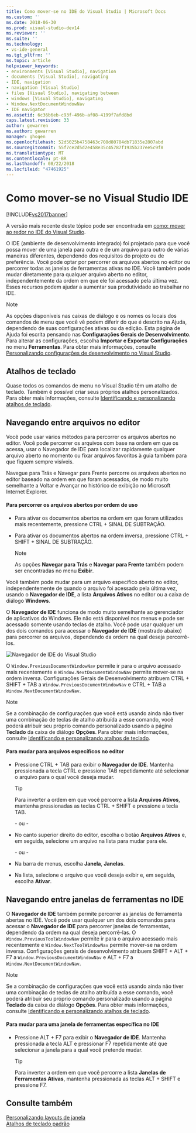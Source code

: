 ```yaml
---
title: Como mover-se no IDE do Visual Studio | Microsoft Docs
ms.custom: ''
ms.date: 2018-06-30
ms.prod: visual-studio-dev14
ms.reviewer: ''
ms.suite: ''
ms.technology:
- vs-ide-general
ms.tgt_pltfrm: ''
ms.topic: article
helpviewer_keywords:
- environments [Visual Studio], navigation
- documents [Visual Studio], navigating
- IDE, navigation
- navigation [Visual Studio]
- files [Visual Studio], navigating between
- windows [Visual Studio], navigating
- Window.NextDocumentWindowNav
- IDE navigator
ms.assetid: 6c36b6eb-c93f-496b-af08-4199f7afd8bd
caps.latest.revision: 33
author: gewarren
ms.author: gewarren
manager: ghogen
ms.openlocfilehash: 52d5025b4758463c708d80784db71835e2807abd
ms.sourcegitcommit: 55f7ce2d5d2e458e35c45787f1935b237ee5c9f8
ms.translationtype: MT
ms.contentlocale: pt-BR
ms.lasthandoff: 08/22/2018
ms.locfileid: "47461925"
---
```

# <a name="how-to-move-around-in-the-visual-studio-ide"></a>Como mover-se no Visual Studio IDE
[!INCLUDE[vs2017banner](../includes/vs2017banner.md)]

A versão mais recente deste tópico pode ser encontrada em [como: mover ao redor no IDE do Visual Studio](https://docs.microsoft.com/visualstudio/ide/how-to-move-around-in-the-visual-studio-ide).  
  
O IDE (ambiente de desenvolvimento integrado) foi projetado para que você possa mover de uma janela para outra e de um arquivo para outro de várias maneiras diferentes, dependendo dos requisitos do projeto ou de preferência. Você pode optar por percorrer os arquivos abertos no editor ou percorrer todas as janelas de ferramentas ativas no IDE. Você também pode mudar diretamente para qualquer arquivo aberto no editor, independentemente da ordem em que ele foi acessado pela última vez. Esses recursos podem ajudar a aumentar sua produtividade ao trabalhar no IDE.  
  
> [!NOTE]
>  As opções disponíveis nas caixas de diálogo e os nomes os locais dos comandos de menu que você vê podem diferir do que é descrito na Ajuda, dependendo de suas configurações ativas ou da edição. Esta página de Ajuda foi escrita pensando nas **Configurações Gerais de Desenvolvimento**. Para alterar as configurações, escolha **Importar e Exportar Configurações** no menu **Ferramentas**. Para obter mais informações, consulte [Personalizando configurações de desenvolvimento no Visual Studio](http://msdn.microsoft.com/en-us/22c4debb-4e31-47a8-8f19-16f328d7dcd3).  
  
## <a name="keyboard-shortcuts"></a>Atalhos de teclado  
 Quase todos os comandos de menu no Visual Studio têm um atalho de teclado. Também é possível criar seus próprios atalhos personalizados. Para obter mais informações, consulte [Identificando e personalizando atalhos de teclado](../ide/identifying-and-customizing-keyboard-shortcuts-in-visual-studio.md).  
  
## <a name="navigating-among-files-in-the-editor"></a>Navegando entre arquivos no editor  
 Você pode usar vários métodos para percorrer os arquivos abertos no editor. Você pode percorrer os arquivos com base na ordem em que os acessa, usar o Navegador de IDE para localizar rapidamente qualquer arquivo aberto no momento ou fixar arquivos favoritos à guia também para que fiquem sempre visíveis.  
  
 Navegue para Trás e Navegar para Frente percorre os arquivos abertos no editor baseado na ordem em que foram acessados, de modo muito semelhante a Voltar e Avançar no histórico de exibição no Microsoft Internet Explorer.  
  
#### <a name="to-move-through-open-files-in-order-of-use"></a>Para percorrer os arquivos abertos por ordem de uso  
  
-   Para ativar os documentos abertos na ordem em que foram utilizados mais recentemente, pressione CTRL + SINAL DE SUBTRAÇÃO.  
  
-   Para ativar os documentos abertos na ordem inversa, pressione CTRL + SHIFT + SINAL DE SUBTRAÇÃO.  
  
    > [!NOTE]
    >  As opções **Navegar para Trás** e **Navegar para Frente** também podem ser encontradas no menu **Exibir**.  
  
 Você também pode mudar para um arquivo específico aberto no editor, independentemente de quando o arquivo foi acessado pela última vez, usando o **Navegador de IDE**, a lista **Arquivos Ativos** no editor ou a caixa de diálogo **Windows**.  
  
 O **Navegador de IDE** funciona de modo muito semelhante ao gerenciador de aplicativos do Windows. Ele não está disponível nos menus e pode ser acessado somente usando teclas de atalho. Você pode usar qualquer um dos dois comandos para acessar o **Navegador de IDE** (mostrado abaixo) para percorrer os arquivos, dependendo da ordem na qual deseja percorrê-los.  
  
 ![Navegador de IDE do Visual Studio](../ide/media/vs2015-ide-navigator.png "VS2015_IDE_Navigator")  
  
 O `Window.PreviousDocumentWindowNav` permite ir para o arquivo acessado mais recentemente e `Window.NextDocumentWindowNav` permite mover-se na ordem inversa. Configurações Gerais de Desenvolvimento atribuem CTRL + SHIFT + TAB a `Window.PreviousDocumentWindowNav` e CTRL + TAB a `Window.NextDocumentWindowNav`.  
  
> [!NOTE]
>  Se a combinação de configurações que você está usando ainda não tiver uma combinação de teclas de atalho atribuída a esse comando, você poderá atribuir seu próprio comando personalizado usando a página **Teclado** da caixa de diálogo **Opções**. Para obter mais informações, consulte [Identificando e personalizando atalhos de teclado](../ide/identifying-and-customizing-keyboard-shortcuts-in-visual-studio.md).  
  
#### <a name="to-switch-to-specific-files-in-the-editor"></a>Para mudar para arquivos específicos no editor  
  
-   Pressione CTRL + TAB para exibir o **Navegador de IDE**. Mantenha pressionada a tecla CTRL e pressione TAB repetidamente até selecionar o arquivo para o qual você deseja mudar.  
  
    > [!TIP]
    >  Para inverter a ordem em que você percorre a lista **Arquivos Ativos**, mantenha pressionadas as teclas CTRL + SHIFT e pressione a tecla TAB.  
  
     \- ou -  
  
-   No canto superior direito do editor, escolha o botão **Arquivos Ativos** e, em seguida, selecione um arquivo na lista para mudar para ele.  
  
     \- ou -  
  
-   Na barra de menus, escolha **Janela**, **Janelas**.  
  
-   Na lista, selecione o arquivo que você deseja exibir e, em seguida, escolha **Ativar**.  
  
## <a name="navigating-among-tool-windows-in-the-ide"></a>Navegando entre janelas de ferramentas no IDE  
 O **Navegador de IDE** também permite percorrer as janelas de ferramenta abertas no IDE. Você pode usar qualquer um dos dois comandos para acessar o **Navegador de IDE** para percorrer janelas de ferramentas, dependendo da ordem na qual deseja percorrê-las. O `Window.PreviousToolWindowNav` permite ir para o arquivo acessado mais recentemente e `Window.NextToolWindowNav` permite mover-se na ordem inversa. Configurações gerais de desenvolvimento atribuem SHIFT + ALT + F7 a `Window.PreviousDocumentWindowNav` e ALT + F7 a `Window.NextDocumentWindowNav`.  
  
> [!NOTE]
>  Se a combinação de configurações que você está usando ainda não tiver uma combinação de teclas de atalho atribuída a esse comando, você poderá atribuir seu próprio comando personalizado usando a página **Teclado** da caixa de diálogo **Opções**. Para obter mais informações, consulte [Identificando e personalizando atalhos de teclado](../ide/identifying-and-customizing-keyboard-shortcuts-in-visual-studio.md).  
  
#### <a name="to-switch-to-a-specific-tool-window-in-the-ide"></a>Para mudar para uma janela de ferramentas específica no IDE  
  
-   Pressione ALT + F7 para exibir o **Navegador de IDE**. Mantenha pressionada a tecla ALT e pressionar F7 repetidamente até que selecionar a janela para a qual você pretende mudar.  
  
    > [!TIP]
    >  Para inverter a ordem em que você percorre a lista **Janelas de Ferramentas Ativas**, mantenha pressionada as teclas ALT + SHIFT e pressione F7.  
  
## <a name="see-also"></a>Consulte também  
 [Personalizando layouts de janela](../ide/customizing-window-layouts-in-visual-studio.md)   
 [Atalhos de teclado padrão](../ide/default-keyboard-shortcuts-in-visual-studio.md)





